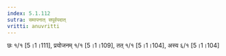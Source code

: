```yaml
---
index: 5.1.112
sutra: समापनात्‌ सपूर्वपदात्‌
vritti: anuvritti
---
```


 छः  १/१ [5।1।111], प्रयोजनम्  १/१  [5।1।109], तत् १/१  [5।1।104], अस्य  ६/१ [5।1।104]